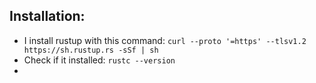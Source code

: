 ## Installation:
- I install rustup with this command: `curl --proto '=https' --tlsv1.2 https://sh.rustup.rs -sSf | sh
`
- Check if it installed: `rustc --version`
- 